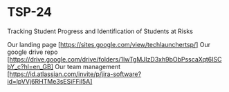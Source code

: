 # TSP-24
Tracking Student Progress and Identification of Students at Risks

Our landing page [https://sites.google.com/view/techlaunchertsp/]
Our google drive repo [https://drive.google.com/drive/folders/1IwTgMJIzD3xh9bObPsscaXqt6ISCbY_c?hl=en_GB]
Our team management [https://id.atlassian.com/invite/p/jira-software?id=lpVVj6RHTMe3sESiFFil5A]
